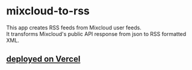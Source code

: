 # mixcloud-to-rss

This app creates RSS feeds from Mixcloud user feeds.  
It transforms Mixcloud's public API response from json to RSS formatted XML.

## [deployed on Vercel](mixcloud-to-rss.vercel.app)
